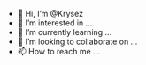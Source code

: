 - 👋 Hi, I’m @Krysez
- 👀 I’m interested in ...
- 🌱 I’m currently learning ...
- 💞️ I’m looking to collaborate on ...
- 📫 How to reach me ...

<!---
Krysez/Krysez is a ✨ special ✨ repository because its `README.md` (this file) appears on your GitHub profile.
You can click the Preview link to take a look at your changes.
--->
